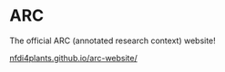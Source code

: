 # ARC

The official ARC (annotated research context) website!

[nfdi4plants.github.io/arc-website/](https://nfdi4plants.github.io/arc-website/)

